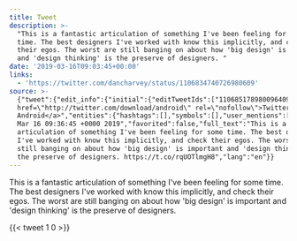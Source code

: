 ```yaml
---
title: Tweet
description: >-
  "This is a fantastic articulation of something I've been feeling for some
  time. The best designers I've worked with know this implicitly, and check
  their egos. The worst are still banging on about how 'big design' is important
  and 'design thinking' is the preserve of designers. "
date: '2019-03-16T09:03:45+00:00'
links:
  - 'https://twitter.com/dancharvey/status/1106834740726980609'
source: >-
  {"tweet":{"edit_info":{"initial":{"editTweetIds":["1106851789800964096"],"editableUntil":"2019-03-16T10:36:45.657Z","editsRemaining":"5","isEditEligible":true}},"retweeted":false,"source":"<a
  href=\"http://twitter.com/download/android\" rel=\"nofollow\">Twitter for
  Android</a>","entities":{"hashtags":[],"symbols":[],"user_mentions":[],"urls":[{"url":"https://t.co/rqUOTlmgH8","expanded_url":"https://twitter.com/dancharvey/status/1106834740726980609","display_url":"twitter.com/dancharvey/sta…","indices":["278","301"]}]},"display_text_range":["0","301"],"favorite_count":"1","id_str":"1106851789800964096","truncated":false,"retweet_count":"0","id":"1106851789800964096","possibly_sensitive":false,"created_at":"Sat
  Mar 16 09:36:45 +0000 2019","favorited":false,"full_text":"This is a fantastic
  articulation of something I've been feeling for some time. The best designers
  I've worked with know this implicitly, and check their egos. The worst are
  still banging on about how 'big design' is important and 'design thinking' is
  the preserve of designers. https://t.co/rqUOTlmgH8","lang":"en"}}
---
```

This is a fantastic articulation of something I've been feeling for some time. The best designers I've worked with know this implicitly, and check their egos. The worst are still banging on about how 'big design' is important and 'design thinking' is the preserve of designers. 
    
{{< tweet 1 0 >}}
    
